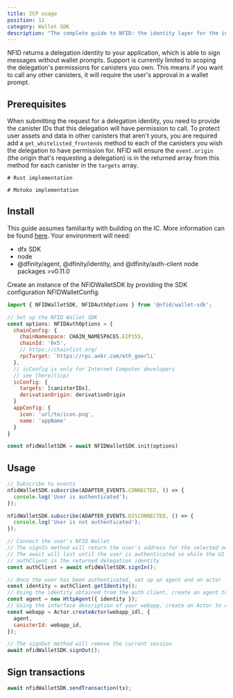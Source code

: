 ```yaml
---
title: ICP usage
position: 11
category: Wallet SDK
description: "The complete guide to NFID: the identity layer for the internet."
---
```


NFID returns a delegation identity to your application, which is able to sign messages without wallet prompts. Support is currently limited to scoping the delegation's permissions for canisters you own. This means if you want to call any other canisters, it will require the user's approval in a wallet prompt.

## Prerequisites
When submitting the request for a delegation identity, you need to provide the canister IDs that this delegation will have permission to call. To protect user assets and data in other canisters that aren't yours, you are required add a `get_whitelisted_frontends` method to each of the canisters you wish the delegation to have permission for. NFID will ensure the `event.origin` (the origin that's requesting a delegation) is in the returned array from this method for each canister in the `targets` array.

```
# Rust implementation

# Motoko implementation
```

## Install
This guide assumes familiarity with building on the IC. More information can be found [here](https://internetcomputer.org/docs/current/developer-docs/build/install-upgrade-remove). Your environment will need:
- dfx SDK
- node
- @dfinity/agent, @dfinity/identity, and @dfinity/auth-client node packages >v0.11.0

Create an instance of the NFIDWalletSDK by providing the SDK configuration NFIDWalletConfig.

```javascript
import { NFIDWalletSDK, NFIDAuthOptions } from '@nfid/wallet-sdk';

// Set up the NFID Wallet SDK
const options: NFIDAuthOptions = {
  chainConfig: {
    chainNamespace: CHAIN_NAMESPACES.EIP155,
    chainId: '0x5',
    // https://chainlist.org/
    rpcTarget: `https://rpc.ankr.com/eth_goerli`
  },
  // icConfig is only for Internet Computer developers
  // see [here](icp)
  icConfig: {
    targets: [canisterIDs],
    derivationOrigin: derivationOrigin
  }
  appConfig: {
    icon: 'url/to/icon.png',
    name: 'appName'
  }
}

const nfidWalletSDK = await NFIDWalletSDK.init(options)
```

## Usage
```javascript
// Subscribe to events
nfidWalletSDK.subscribe(ADAPTER_EVENTS.CONNECTED, () => {
  console.log('User is authenticated');
});

nfidWalletSDK.subscribe(ADAPTER_EVENTS.DISCONNECTED, () => {
  console.log('User is not authenticated');
});

// Connect the user's NFID Wallet
// The signIn method will return the user's address for the selected network
// The await will last until the user is authenticated so while the UI modal is displayed
// authClient is the returned delegation identity
const authClient = await nfidWalletSDK.signIn();

// Once the user has been authenticated, set up an agent and an actor
const identity = authClient.getIdentity();
// Using the identity obtained from the auth client, create an agent to interact with the IC
const agent = new HttpAgent({ identity });
// Using the interface description of your webapp, create an Actor to call its service methods
const webapp = Actor.createActor(webapp_idl, {
  agent,
  canisterId: webapp_id,
});

// The signOut method will remove the current session
await nfidWalletSDK.signOut();
```

## Sign transactions
```javascript
await nfidWalletSDK.sendTransaction(tx);
```